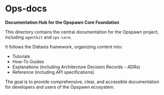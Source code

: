 # Ops-docs

**Documentation Hub for the Opspawn Core Foundation**

This directory contains the central documentation for the Opspawn project, including `agentkit` and `ops-core`.

It follows the Diátaxis framework, organizing content into:

-   Tutorials
-   How-To Guides
-   Explanations (including Architecture Decision Records - ADRs)
-   Reference (including API specifications)

The goal is to provide comprehensive, clear, and accessible documentation for developers and users of the Opspawn ecosystem.
